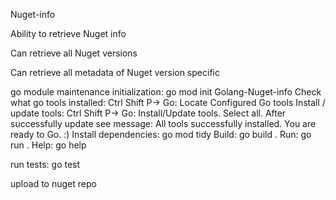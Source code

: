 Nuget-info

Ability to retrieve Nuget info

Can retrieve all Nuget versions

Can retrieve all metadata of Nuget version specific


go module maintenance initialization: go mod init Golang-Nuget-info
Check what go tools installed: Ctrl Shift P-> Go: Locate Configured Go tools
Install / update tools: Ctrl Shift P-> Go: Install/Update tools. Select all. After successfully update see message: All tools successfully installed. You are ready to Go. :)
Install dependencies: go mod tidy
Build: go build .
Run: go run .
Help: go help

run tests:
go test

upload to nuget repo